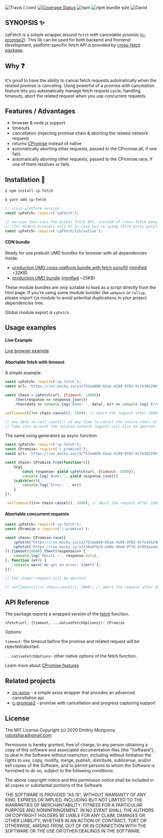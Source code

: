 ![Travis (.com)](https://img.shields.io/travis/com/DigitalBrainJS/c-fetch)
[![Coverage Status](https://coveralls.io/repos/github/DigitalBrainJS/c-fetch/badge.svg?branch=master)](https://coveralls.io/github/DigitalBrainJS/c-fetch?branch=master)
![npm](https://img.shields.io/npm/dm/cp-fetch)
![npm bundle size](https://img.shields.io/bundlephobia/minzip/cp-fetch)
![David](https://img.shields.io/david/DigitalBrainJS/c-fetch)

## SYNOPSIS :sparkles:

cpFetch is a simple wrapper around `fetch` with cancelable promise ([c-promise2](https://www.npmjs.com/package/c-promise2)). 
This lib can be used for both backend and frontend development, platform specific fetch API is provided by 
[cross-fetch package](https://www.npmjs.com/package/cross-fetch).

## Why :question:
It's good to have the ability to cancel fetch requests automatically when the related promise is canceling.
Using powerful of a promise with cancelation feature lets you automatically manage fetch request cycle, handling timeouts,
abort the related request when you use concurrent requests.  

## Features / Advantages
- browser & node.js support
- timeouts
- cancellation (rejecting promise chain & aborting the related network request)
- returns [CPromise](https://www.npmjs.com/package/c-promise2) instead of native
- automatically aborting other requests, passed to the CPromise.all, if one fails.
- automatically aborting other requests, passed to the CPromise.race, if one of them resolves or fails.

## Installation :hammer:

```bash
$ npm install cp-fetch
```

```bash
$ yarn add cp-fetch
```

````javascript
// cross-platform version
const cpFetch= require('cpFetch'); 

// version that uses the global fetch API, instead of cross-fetch ponyfill 
// (for modern browsers only or in case you're using third-party polyfill)
const cpFetch= require('cpFetch/lib/native');
````

#### CDN bundle
Ready for use prebuilt UMD bundles for browser with all dependencies inside.
- [production UMD cross-platform bundle with fetch ponyfill](http://unpkg.com/cp-fetch/dist/cp-fetch.umd.js) ([minified](https://unpkg.com/cp-fetch/dist/cp-fetch.umd.min.js) ~32KB)
- [production UMD bundle](http://unpkg.com/cp-fetch/dist/native/cp-fetch.umd.js) ([minified](http://unpkg.com/cp-fetch/dist/native/cp-fetch.umd.min.js) ~25KB)

These module bundles are only suitable to load as a script directly from the html page. 
If you're using some module bunlder like `webpack` or `rollup`, 
please import cjs module to avoid potential duplications in your project dependencies tree.

Global module export is `cpFetch`.

## Usage examples

#### Live Example

[Live browser example](https://codesandbox.io/s/ancient-glade-1wsnj)

#### Abortable fetch with timeout

A simple example:
````javascript
const cpFetch= require('cp-fetch');
const url= 'https://run.mocky.io/v3/753aa609-65ae-4109-8f83-9cfe365290f0?mocky-delay=5s';

const chain = cpFetch(url, {timeout: 10000})
    .then(response => response.json())
    .then(data => console.log(`Done: `, data), err => console.log(`Error: `, err))

setTimeout(()=> chain.cancel(), 1000); // abort the request after 1000ms 

// you able to call cancel() at any time to cancel the entire chain at any stage
// Take into account the related network request will also be aborted
````

The same using generators as async function:

````javascript
const cpFetch= require('cp-fetch');
const CPromise= require('c-promise2');
const url= 'https://run.mocky.io/v3/753aa609-65ae-4109-8f83-9cfe365290f0?mocky-delay=5s';

const chain= CPromise.from(function*(){
    try{
        const response= yield cpFetch(url, {timeout: 5000});
        console.log(`Done: `, yield response.json())
    }catch(err){
        console.log(`Error: `, err)
    }   
});

 setTimeout(()=> chain.cancel(), 1000); // abort the request after 1000ms 
````

#### Abortable concurrent requests

````javascript
const cpFetch= require('cp-fetch');
const CPromise = require('c-promise2');

const chain= CPromise.race([
    cpFetch("https://run.mocky.io/v3/753aa609-65ae-4109-8f83-9cfe365290f0?mocky-delay=3s"),
    cpFetch("https://run.mocky.io/v3/30a97b24-ed0e-46e8-9f78-8f954aead2f8?mocky-delay=5s")
]).timeout(10000).then((response)=> {
    console.log(`Result :`, response.data);
}, function (err) {
    console.warn(`We got an error: ${err}`);
});

// the slower request will be aborted

// setTimeout(()=> chain.cancel(), 1000); // abort the request after 1000ms 
````

## API Reference

The package exports a wrapped version of the [fetch](https://developer.mozilla.org/en-US/docs/Web/API/Fetch_API/Using_Fetch) function.

`cFetch(url, {timeout, ...nativeFetchOptions}): CPromise`

Options:

`timeout`- the timeout before the promise and related request will be rejected/aborted.

`...nativeFetchOptions`- other native options of the fetch function.

Learn more about [CPromise features](https://www.npmjs.com/package/c-promise2) 

## Related projects

- [cp-axios](https://www.npmjs.com/package/cp-axios) - a simple axios wrapper that provides an advanced cancellation api 
- [c-promise2](https://www.npmjs.com/package/c-promise2) - promise with cancellation and progress capturing support 

## License

The MIT License Copyright (c) 2020 Dmitriy Mozgovoy robotshara@gmail.com

Permission is hereby granted, free of charge, to any person obtaining a copy of this software and associated documentation files (the "Software"), to deal in the Software without restriction, including without limitation the rights to use, copy, modify, merge, publish, distribute, sublicense, and/or sell copies of the Software, and to permit persons to whom the Software is furnished to do so, subject to the following conditions:

The above copyright notice and this permission notice shall be included in all copies or substantial portions of the Software.

THE SOFTWARE IS PROVIDED "AS IS", WITHOUT WARRANTY OF ANY KIND, EXPRESS OR IMPLIED,
INCLUDING BUT NOT LIMITED TO THE WARRANTIES OF MERCHANTABILITY, FITNESS FOR A PARTICULAR
PURPOSE AND NONINFRINGEMENT. IN NO EVENT SHALL THE AUTHORS OR COPYRIGHT HOLDERS BE LIABLE FOR ANY CLAIM,
DAMAGES OR OTHER LIABILITY, WHETHER IN AN ACTION OF CONTRACT, TORT OR OTHERWISE, ARISING FROM,
OUT OF OR IN CONNECTION WITH THE SOFTWARE OR THE USE OR OTHER DEALINGS IN THE SOFTWARE.

